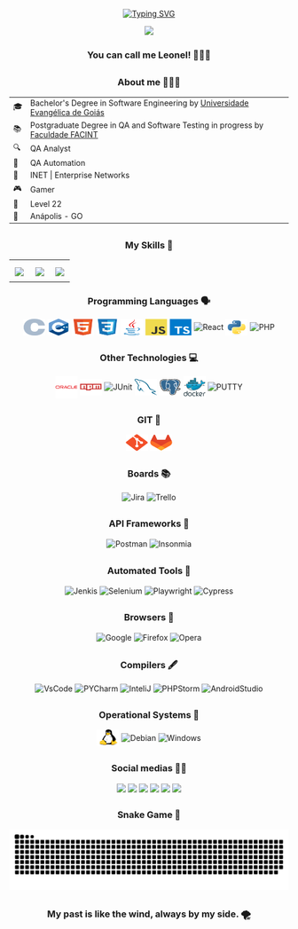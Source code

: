 <div align="center">

[![Typing SVG](https://readme-typing-svg.demolab.com?font=Fira+Code&size=20&duration=3000&pause=1000&color=38BDAE&background=0D1117&center=true&vCenter=true&multiline=true&width=750&height=70&lines=Initializing+interface...;SYSTEM+ONLINE%3A+Hello+World!+Welcome+to+my+Github+Profile)](https://git.io/typing-svg)

<div align="center">
  <img height="150" src="https://media.giphy.com/media/M9gbBd9nbDrOTu1Mqx/giphy.gif"  />
</div>

###

<h3> You can call me Leonel! 👨🏻‍🚀 </h3>

##
<div align="center">
<h3> About me 🙋🏻‍♂️ </h3>
 </div> 

<table>
 <tr>
    <td align="left">🎓</td>
    <td align="left">Bachelor's Degree in Software Engineering by <a href="https://www4.unievangelica.edu.br/">Universidade Evangélica de Goiás</a></td>
  </tr>
  <tr>
    <td align="left">📚</td>
    <td align="left">Postgraduate Degree in QA and Software Testing in progress by <a href="https://www.faculdadevincit.edu.br/cursos/qa-e-teste-de-software">Faculdade FACINT</a></td>
  </tr>
  <tr>
    <td align="left">🔍</td>
    <td align="left">QA Analyst</td>
  </tr>
  <tr>
    <td align="left">🤖</td>
    <td align="left">QA Automation</td>
  </tr>
  <tr>
    <td align="left">💼</td>
    <td align="left">INET | Enterprise Networks</td>
  </tr>
  <tr>
    <td align="left">🎮</td>
    <td align="left">Gamer</td>
  </tr>
  <tr>
    <td align="left">🎂</td>
    <td align="left">Level 22</td>
  </tr>
  <tr>
    <td align="left">📍</td>
    <td align="left">Anápolis - GO</td>
  </tr>
</table>

## 
<div align="center">
<h3> My Skills 👾 </h3>

<div align="center">
  <table border="0" cellpadding="0" cellspacing="0" align="center" style="width:100%; max-width:900px;">
    <tr align="center">
      <td style="width:33%; padding:10px;">
        <img align="center" width="100%" src="https://github-readme-stats.vercel.app/api?username=Leonelzin&theme=blueberry&show_icons=true&hide_border=false&count_private=true"/>
      </td>
      <td style="width:33%; padding:10px;">
        <img align="center" width="100%" src="https://github-readme-stats.vercel.app/api/top-langs/?username=Leonelzin&theme=blueberry&show_icons=true&hide_border=false&layout=compact"/>
      </td>
      <td style="width:33%; padding:10px;">
        <img align="center" width="100%" src="https://git-hub-streak-stats.vercel.app/?user=Leonelzin&theme=blueberry&hide_border=false"/>
      </td>
    </tr>
  </table>
</div>
   
 <div align="center">
 <h3> Programming Languages 🗣️ </h3>
   <div style="display: inline_block">
    <img align="center" alt="C" height="30" width="40" src="https://raw.githubusercontent.com/devicons/devicon/master/icons/c/c-original.svg">
    <img align="center" alt="C++" height="30" width="40" src="https://raw.githubusercontent.com/devicons/devicon/master/icons/cplusplus/cplusplus-original.svg">
    <img align="center" alt="HTML" height="30" width="40" src="https://raw.githubusercontent.com/devicons/devicon/master/icons/html5/html5-original.svg">
    <img align="center" alt="CSS" height="30" width="40" src="https://raw.githubusercontent.com/devicons/devicon/master/icons/css3/css3-original.svg">
    <img align="center" alt="Java" height="30" width="40" src="https://raw.githubusercontent.com/devicons/devicon/master/icons/java/java-original.svg">
    <img align="center" alt="Javascript" height="30" width="40" src="https://raw.githubusercontent.com/devicons/devicon/master/icons/javascript/javascript-original.svg">
    <img align="center" alt="Typescript" height="30" width="40" src="https://raw.githubusercontent.com/devicons/devicon/master/icons/typescript/typescript-original.svg">
    <img align="center" alt="React" height="30" width="40" src="https://cdn.jsdelivr.net/gh/devicons/devicon@latest/icons/react/react-original.svg">
    <img align="center" alt="Python" height="30" width="40" src="https://raw.githubusercontent.com/devicons/devicon/master/icons/python/python-original.svg">
    <img align="center" alt="PHP" height="40" width="40" src="https://cdn.jsdelivr.net/gh/devicons/devicon/icons/php/php-original.svg">

##
<h3> Other Technologies 💻 </h3>
    <img align="center" alt="Oracle" height="40" width="40" src="https://github.com/devicons/devicon/blob/master/icons/oracle/oracle-original.svg">
    <img align="center" alt="NPM" height="30" width="40" src="https://github.com/devicons/devicon/blob/master/icons/npm/npm-original-wordmark.svg">
    <img align="center" alt="JUnit" height="30" width="40" src="https://cdn.jsdelivr.net/gh/devicons/devicon@latest/icons/junit/junit-original.svg">
    <img align="center" alt="MySQL" height="30" width="40" src="https://raw.githubusercontent.com/devicons/devicon/master/icons/mysql/mysql-original.svg">
    <img align="center" alt="Postgree" height="30" width="40" src="https://raw.githubusercontent.com/devicons/devicon/master/icons/postgresql/postgresql-original.svg">
    <img align="center" alt="Docker" height="40" width="40" src="https://github.com/devicons/devicon/blob/master/icons/docker/docker-original-wordmark.svg">
    <img align="center" alt="PUTTY" height="35" width="40" src="https://cdn.jsdelivr.net/gh/devicons/devicon/icons/putty/putty-original.svg">
          
##
<h3> GIT 🦊 </h3>   
    <img align="center" alt="GIT" height="30" width="40" src="https://raw.githubusercontent.com/devicons/devicon/master/icons/git/git-original.svg">
    <img align="center" alt="GITLAB" height="30" width="40" src="https://raw.githubusercontent.com/devicons/devicon/master/icons/gitlab/gitlab-original.svg">
    
##
<h3> Boards 📚 </h3>    
    <img align="center" alt="Jira" height="35" width="40" src="https://cdn.jsdelivr.net/gh/devicons/devicon/icons/jira/jira-original-wordmark.svg"/>
    <img align="center" alt="Trello" height="50" width="60" src="https://cdn.jsdelivr.net/gh/devicons/devicon/icons/trello/trello-plain-wordmark.svg"/>

##
<h3> API Frameworks 🔧 </h3>    
    <img align="center" alt="Postman" height="30" width="30" src="https://www.vectorlogo.zone/logos/getpostman/getpostman-icon.svg"/>
    <img align="center" alt="Insonmia" height="30" width="30" src="https://raw.githubusercontent.com/get-icon/geticon/fc0f660daee147afb4a56c64e12bde6486b73e39/icons/insomnia.svg"/>
    
##
<h3> Automated Tools 🦾 </h3>    
    <img align="center" alt="Jenkis" height="35" width="40" src="https://cdn.jsdelivr.net/gh/devicons/devicon/icons/jenkins/jenkins-original.svg"/>
    <img align="center" alt="Selenium" height="30" width="40" src="https://cdn.jsdelivr.net/gh/devicons/devicon/icons/selenium/selenium-original.svg"/>
    <img align="center" alt="Playwright" height="40" width="40" src="https://cdn.jsdelivr.net/gh/devicons/devicon@latest/icons/playwright/playwright-original.svg"/>
    <img align="center" alt="Cypress" height="30" width="35" src="https://cdn.jsdelivr.net/gh/devicons/devicon@latest/icons/cypressio/cypressio-original.svg" />
                    
##
<h3> Browsers 🌌 </h3>    
    <img align="center" alt="Google" height="30" width="40" src="https://cdn.jsdelivr.net/gh/devicons/devicon/icons/google/google-original.svg"/>
    <img align="center" alt="Firefox" height="30" width="40" src="https://cdn.jsdelivr.net/gh/devicons/devicon/icons/firefox/firefox-original.svg"/>
    <img align="center" alt="Opera" height="30" width="40" src="https://cdn.jsdelivr.net/gh/devicons/devicon/icons/opera/opera-original.svg"/>
    
##
<h3> Compilers 🖋️</h3>
    <img align="center" alt="VsCode" height="30" width="40" src="https://cdn.jsdelivr.net/gh/devicons/devicon@latest/icons/vscode/vscode-original.svg"/>
    <img align="center" alt="PYCharm" height="30" width="40" src="https://cdn.jsdelivr.net/gh/devicons/devicon/icons/pycharm/pycharm-original.svg"/>
    <img align="center" alt="InteliJ" height="30" width="40" src="https://cdn.jsdelivr.net/gh/devicons/devicon/icons/intellij/intellij-original.svg"/>
    <img align="center" alt="PHPStorm" height="30" width="40" src="https://cdn.jsdelivr.net/gh/devicons/devicon@latest/icons/phpstorm/phpstorm-original.svg"/>
    <img align="center" alt="AndroidStudio" height="30" width="40" src="https://cdn.jsdelivr.net/gh/devicons/devicon@latest/icons/androidstudio/androidstudio-original.svg"/>
    <! -- <img align="center" alt="PHPStorm" height="45" width="50" src="https://cdn.jsdelivr.net/gh/devicons/devicon/icons/phpstorm/phpstorm-original-wordmark.svg"/>
    
##
<h3> Operational Systems 📀 </h3>
     <img align="center" alt="Linux" height="30" width="40" src="https://github.com/devicons/devicon/blob/master/icons/linux/linux-original.svg">
     <img align="center" alt="Debian" height="30" width="40" src="https://cdn.jsdelivr.net/gh/devicons/devicon/icons/debian/debian-original.svg">
     <img align="center" alt="Windows" height="30" width="40" src="https://cdn.jsdelivr.net/gh/devicons/devicon/icons/windows8/windows8-original.svg">

  ##
 <div align="center">
 <h3> Social medias 🤳🏻 </h3>
   <div>
        <div align="center">
        <a href="https://www.canva.com/design/DAEvP8F4P8k/cWEDeExo8lBgDuztbDXJDA/edit" target="_blank">
         <img align="center" src="https://img.shields.io/badge/-Currículo-%230A66C2?style=for-the-badge&logo=readthedocs&logoColor=white" target="_blank"></a>
        <a text align="left" href="mailto:deliriummaybe@gmail.com">
         <img align="center" src="https://img.shields.io/badge/-Gmail-%23333?style=for-the-badge&logo=gmail&logoColor=white" target="_blank"></a>
        <a href="https://www.twitch.tv/leonelzind/about" target="_blank">
         <img align="center" src="https://img.shields.io/badge/Twitch-9146FF?style=for-the-badge&logo=twitch&logoColor=white" target="_blank"></a> 
        <a href="https://www.youtube.com/channel/UCmysZ39iGbW41YoDMZR5hMg" target="_blank">
         <img align="center" src="https://img.shields.io/badge/YouTube-FF0000?style=for-the-badge&logo=youtube&logoColor=white" target="_blank"></a>
        <a href="https://discord.gg/63embghu](https://discord.gg/7ZgRsYFuYA" target="_blank">
         <img align="center" src="https://img.shields.io/badge/Discord-7289DA?style=for-the-badge&logo=discord&logoColor=white" target="_blank"></a> 
        <a href="https://www.instagram.com/leonelzind_/" target="_blank">
         <img align="center" src="https://img.shields.io/badge/-Instagram-%23E4405F?style=for-the-badge&logo=instagram&logoColor=white"     target="_blank"></a>
         </div>
    </div> 

 ##
 <div align="center">
 <h3> Snake Game 🐍 </h3>
 
<picture>
  <source
    media="(prefers-color-scheme: dark)"
    srcset="https://raw.githubusercontent.com/platane/snk/output/github-contribution-grid-snake-dark.svg"
  />
  <source
    media="(prefers-color-scheme: light)"
    srcset="https://raw.githubusercontent.com/platane/snk/output/github-contribution-grid-snake.svg"
  />
  <img
    alt="github contribution grid snake animation"
    src="https://raw.githubusercontent.com/platane/snk/output/github-contribution-grid-snake.svg"
  />
</picture>
 
 ##
 <h3> My past is like the wind, always by my side. 🌪️
